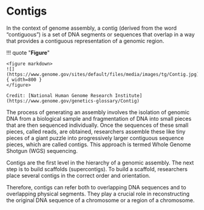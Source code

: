 # Contigs

In the context of genome assembly, a contig (derived from the word “contiguous”) is a set of DNA segments or sequences that overlap in a way that provides a contiguous representation of a genomic region.

!!! quote "**Figure**"

    <figure markdown>
    ![](https://www.genome.gov/sites/default/files/media/images/tg/Contig.jpg){ width=800 }
    </figure>

    Credit: [National Human Genome Research Institute](https://www.genome.gov/genetics-glossary/Contig)

The process of generating an assembly involves the isolation of genomic DNA from a biological sample and fragmentation of DNA into small pieces that are then sequenced individually.
Once the sequences of these small pieces, called reads, are obtained, researchers assemble these like tiny pieces of a giant puzzle into progressively larger contiguous sequence pieces, which are called contigs.
This approach is termed Whole Genome Shotgun (WGS) sequencing.

Contigs are the first level in the hierarchy of a genomic assembly.
The next step is to build scaffolds (supercontigs).
To build a scaffold, researchers place several contigs in the correct order and orientation.

Therefore, contigs can refer both to overlapping DNA sequences and to overlapping physical segments.
They play a crucial role in reconstructing the original DNA sequence of a chromosome or a region of a chromosome.

